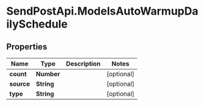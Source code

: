 # SendPostApi.ModelsAutoWarmupDailySchedule

## Properties
Name | Type | Description | Notes
------------ | ------------- | ------------- | -------------
**count** | **Number** |  | [optional] 
**source** | **String** |  | [optional] 
**type** | **String** |  | [optional] 


